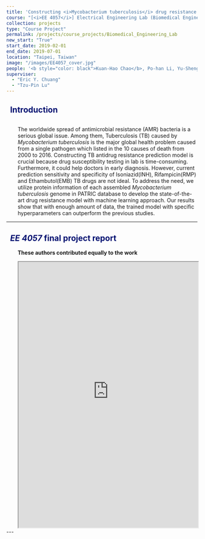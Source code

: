 ```yaml
---
title: 'Constructing <i>Mycobacterium tuberculosis</i> drug resistance prediction model'
course: "[<i>EE 4057</i>] Electrical Engineering Lab (Biomedical Engineering)"
collection: projects
type: "Course Project"
permalink: /projects/course_projects/Biomedical_Engineering_Lab
new_start: "True"
start_date: 2019-02-01
end_date: 2019-07-01
location: "Taipei, Taiwan"
image: "/images/EE4057_cover.jpg"
people: '<b style="color: black">Kuan-Hao Chao</b>, Po-han Li, Yu-Sheng Ting'
superviser:
  - "Eric Y. Chuang"
  - "Tzu-Pin Lu"
---
```

<h2 style="color: #000f70"> <i class="fas fa-dot-circle" style="font-size:18px;"></i> &nbsp;&nbsp;Introduction </h2>

<div style="margin-left: 30px">
  <p style="margin-top: 30px">
  The worldwide spread of antimicrobial resistance (AMR) bacteria is a serious global issue. Among them, Tuberculosis (TB) caused by <i>Mycobacterium tuberculosis</i> is the major global health problem caused from a single pathogen which listed in the 10 causes of death from 2000 to 2016. Constructing TB antidrug resistance prediction model is crucial because drug susceptibility testing in lab is time-consuming. Furthermore, it could help doctors in early diagnosis. However, current prediction sensitivity and specificity of
  Isoniazid(INH), Rifampicin(RMP) and Ethambutol(EMB) TB drugs are not ideal. To address the need, we utilize protein information of each assembled <i>Mycobacterium tuberculosis</i> genome in PATRIC database to develop the state-of-the-art drug resistance model with machine learning approach. Our results show that with enough amount of data, the trained model with specific
  hyperparameters can outperform the previous studies.
  </p>
</div>

---

<h2 style="color: #000f70"> <i class="fas fa-dot-circle" style="font-size:18px;"></i> &nbsp;&nbsp;<i>EE 4057</i> final project report </h2>
  <p style="margin-left: 30px">
    <b>These authors contributed equally to the work</b>
  </p>
<div style="margin-left: 30px">
<iframe src="https://storage.googleapis.com/kuanhao.nctu.me/Projects/Biomedical%20Engineering%20Lab/manuscript.pdf" width="100%" height="700"></iframe>
</div>
---

<!--
<h2 style="color: #000f70"> <i class="fas fa-dot-circle" style="font-size:18px;"></i> &nbsp;&nbsp;ICIBM Introduction </h2>

<div style="margin-left: 30px">
  <p>
  The 2019 International Conference on Intelligent Biology and Medicine (ICIBM 2019) will be held on June 9-11, 2019 in Columbus, OH, USA. You are invited to submit abstracts with unpublished original work describing recent advances on all aspects of bioinformatics, Systems Biology and intelligent Computing, including but not restricted to the following topics:
  </p>
  <ul>
    <li>Cancer Genomics
    </li>
    <li>Metabolomics
    </li>
    <li>Microbiome/Metagenomics
    </li>
    <li>Translational pharmacoinformatics
    </li>
    <li>Omics Integration
    </li>
    <li>Medical Informatics
    </li>
    <li>Scientific databases
    </li>
    <li>Imaging informatics
    </li>
    <li>Systems Biology
    </li>
    <li>Algorithms/Artificial Intelligence
    </li>
    <li>Single-cell analysis
    </li>
  </ul>
</div>


---

<h2 style="color: #000f70"> <i class="fas fa-dot-circle" style="font-size:18px;"></i> &nbsp;&nbsp;Related Links </h2>

<div style="margin-left: 30px">
  <ul>
    <li>
      <a href="https://icibm2019.org/"><b>ICIBM 2019 Official Website</b></a>
    </li>
    <li>
      <a href="https://icibm2019.org/Schedule.htm"><b>ICIBM 2019 Schedule</b></a>
    </li>
    <li>
      <a href="https://drive.google.com/open?id=1XLg_ej1cUAJ8uTVV_XM-0KxnR2DKQXIQ"><b>My ICIBM 2019 Presentation Slides</b></a>
    </li>
  </ul>
</div> -->
